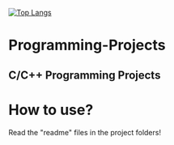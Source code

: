 [![Top Langs](https://github-readme-stats.vercel.app/api/top-langs/?username=gelbling&layout=donut)](https://github.com/anuraghazra/github-readme-stats)



# Programming-Projects

## C/C++ Programming Projects

# How to use? 
Read the "readme" files in the project folders!
